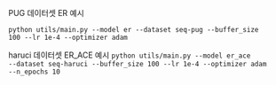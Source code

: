 PUG 데이터셋 ER 예시

<code>python utils/main.py --model er --dataset seq-pug --buffer_size 100 --lr 1e-4 --optimizer adam</code>

haruci 데이터셋 ER_ACE 예시
<code>python utils/main.py --model er_ace --dataset seq-haruci --buffer_size 100 --lr 1e-4 --optimizer adam --n_epochs 10</code>